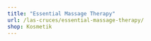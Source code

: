 ```yaml
---
title: "Essential Massage Therapy"
url: /las-cruces/essential-massage-therapy/
shop: Kosmetik
---
```

